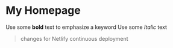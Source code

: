 # My Homepage

Use some **bold** text to emphasize a keyword
Use some *Italic* text

> changes for Netlify continuous deployment